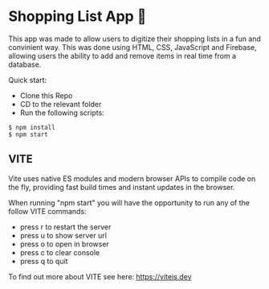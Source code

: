 # Shopping List App  🛒


This app was made to allow users to digitize their shopping lists in a fun and convinient way. This was done using HTML, CSS, JavaScript and Firebase, allowing users the ability to add and remove items in real time from a database. 




Quick start:

* Clone this Repo
* CD to the relevant folder
* Run the following scripts:

```
$ npm install
$ npm start
````

## VITE 

Vite uses native ES modules and modern browser APIs to compile code on the fly, providing fast build times and instant updates in the browser.

When running "npm start" you will have the opportunity to run any of the follow VITE commands: 

  - press r to restart the server
  - press u to show server url
  - press o to open in browser
  - press c to clear console
  - press q to quit

To find out more about VITE see here: https://vitejs.dev
